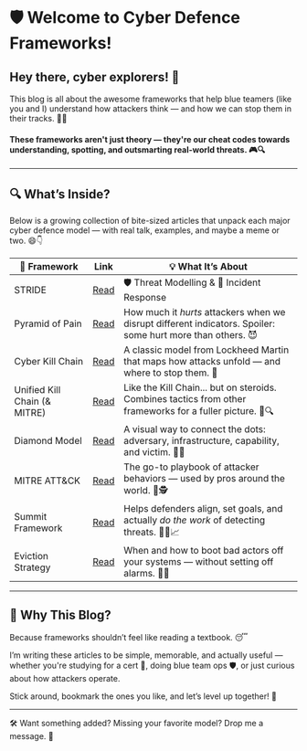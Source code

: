 # 🛡️ Welcome to Cyber Defence Frameworks!

## Hey there, cyber explorers! 👋  
This blog is all about the awesome frameworks that help blue teamers (like you and I) understand how attackers think — and how we can stop them in their tracks. 🚫🎯

#### These frameworks aren't just theory — they're our cheat codes towards understanding, spotting, and outsmarting real-world threats. 🎮🔍
---

## 🔍 What’s Inside?

Below is a growing collection of bite-sized articles that unpack each major cyber defence model — with real talk, examples, and maybe a meme or two. 😄👇

| 🧩 Framework |  Link | 💡 What It’s About |
|--------------|---------|---------------------|
| STRIDE | [Read](https://github.com/Dee-Techie/Cybersecurity-Portfolio/blob/main/Write-Ups/STRIDE.md) | 🛡️ Threat Modelling & 🚨 Incident Response
| Pyramid of Pain | [Read](https://github.com/Dee-Techie/Cybersecurity-Portfolio/blob/main/Write-Ups/Pyramid-of-Pain.md) | How much it *hurts* attackers when we disrupt different indicators. Spoiler: some hurt more than others. 😈 |
| Cyber Kill Chain | [Read](https://github.com/Dee-Techie/Cybersecurity-Portfolio/blob/main/Write-Ups/Cyber-Kill-Chain.md) | A classic model from Lockheed Martin that maps how attacks unfold — and where to stop them. 🎯 |
| Unified Kill Chain (& MITRE) | [Read](https://github.com/Dee-Techie/Cybersecurity-Portfolio/blob/main/Write-Ups/Unified-Kill-Chain.md) | Like the Kill Chain... but on steroids. Combines tactics from other frameworks for a fuller picture. 🔗🔍 |
| Diamond Model | [Read](./diamond-model.md) | A visual way to connect the dots: adversary, infrastructure, capability, and victim. 💎✨ |
| MITRE ATT&CK | [Read](./mitre.md) | The go-to playbook of attacker behaviors — used by pros around the world. 🧰🕵️ |
| Summit Framework | [Read](./summit.md) | Helps defenders align, set goals, and actually *do the work* of detecting threats. 🧗‍♀️📈 |
| Eviction Strategy | [Read](./eviction.md) | When and how to boot bad actors off your systems — without setting off alarms. 🚷🧹 |

---

## 💬 Why This Blog?

Because frameworks shouldn’t feel like reading a textbook. 😴  

I’m writing these articles to be simple, memorable, and actually useful — whether you're studying for a cert 🧾, doing blue team ops 🛡️, or just curious about how attackers operate.  

Stick around, bookmark the ones you like, and let’s level up together! 🙌

---

🛠️ Want something added? Missing your favorite model? Drop me a message. 💌
